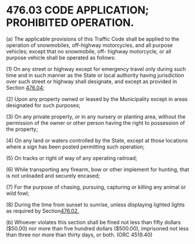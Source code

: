 476.03 CODE APPLICATION; PROHIBITED OPERATION.
==============================================

​(a) The applicable provisions of this Traffic Code shall be applied to
the operation of snowmobiles, off-highway motorcycles, and all purpose
vehicles; except that no snowmobile, off- highway motorcycle, or all
purpose vehicle shall be operated as follows:

​(1) On any street or highway except for emergency travel only during
such time and in such manner as the State or local authority having
jurisdiction over such street or highway shall designate, and except as
provided in Section [476.04](28764ec0.html);

​(2) Upon any property owned or leased by the Municipality except in
areas designated for such purposes;

​(3) On any private property, or in any nursery or planting area,
without the permission of the owner or other person having the right to
possession of the property;

​(4) On any land or waters controlled by the State, except at those
locations where a sign has been posted permitting such operation;

​(5) On tracks or right of way of any operating railroad;

​(6) While transporting any firearm, bow or other implement for hunting,
that is not unloaded and securely encased;

​(7) For the purpose of chasing, pursuing, capturing or killing any
animal or wild fowl;

​(8) During the time from sunset to sunrise, unless displaying lighted
lights as required by Section[476.02.](285d45eb.html)

​(b) Whoever violates this section shall be fined not less than fifty
dollars (\$50.00) nor more than five hundred dollars (\$500.00),
imprisoned not less than three nor more than thirty days, or both. (ORC
4519.40)
